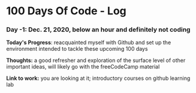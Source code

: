# 100 Days Of Code - Log

### Day -1: Dec. 21, 2020, below an hour and definitely not coding

**Today's Progress**: reacquainted myself with Github and set up the environment intended to tackle these upcoming 100 days

**Thoughts:** a good refresher and exploration of the surface level of other important ideas, will likely go with the freeCodeCamp material

**Link to work:** you are looking at it; introductory courses on github learning lab
